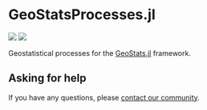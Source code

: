 # GeoStatsProcesses.jl

[![][build-img]][build-url] [![][codecov-img]][codecov-url]

Geostatistical processes for the [GeoStats.jl](https://github.com/JuliaEarth/GeoStats.jl) framework.

## Asking for help

If you have any questions, please [contact our community](https://juliaearth.github.io/GeoStats.jl/stable/about/community.html).

[build-img]: https://img.shields.io/github/actions/workflow/status/JuliaEarth/GeoStatsProcesses.jl/CI.yml?branch=master&style=flat-square
[build-url]: https://github.com/JuliaEarth/GeoStatsProcesses.jl/actions

[codecov-img]: https://img.shields.io/codecov/c/github/JuliaEarth/GeoStatsProcesses.jl?style=flat-square
[codecov-url]: https://codecov.io/gh/JuliaEarth/GeoStatsProcesses.jl

